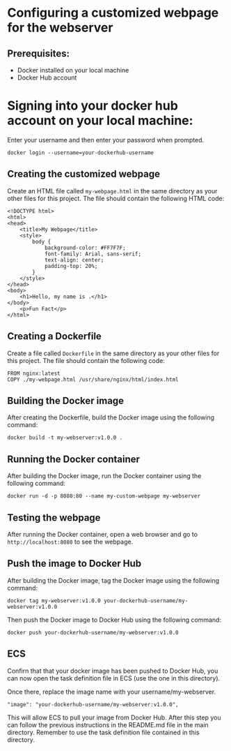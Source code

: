 # Configuring a customized webpage for the webserver

## Prerequisites:
* Docker installed on your local machine
* Docker Hub account

# Signing into your docker hub account on your local machine:
Enter your username and then enter your password when prompted.
```
docker login --username=your-dockerhub-username
```


## Creating the customized webpage
Create an HTML file called `my-webpage.html` in the same directory as your other files for this project. The file should contain the following HTML code:
```
<!DOCTYPE html>
<html>
<head>
    <title>My Webpage</title>
    <style>
        body {
            background-color: #FF7F7F;
            font-family: Arial, sans-serif;
            text-align: center;
            padding-top: 20%;
        }
    </style>
</head>
<body>
    <h1>Hello, my name is .</h1>
</body>
    <p>Fun Fact</p>
</html>
```

## Creating a Dockerfile
Create a file called `Dockerfile` in the same directory as your other files for this project. The file should contain the following code:
```
FROM nginx:latest
COPY ./my-webpage.html /usr/share/nginx/html/index.html
```

## Building the Docker image
After creating the Dockerfile, build the Docker image using the following command:
```
docker build -t my-webserver:v1.0.0 .
```

## Running the Docker container
After building the Docker image, run the Docker container using the following command:
```
docker run -d -p 8080:80 --name my-custom-webpage my-webserver
```

## Testing the webpage
After running the Docker container, open a web browser and go to `http://localhost:8080` to see the webpage.

## Push the image to Docker Hub
After building the Docker image, tag the Docker image using the following command:
```
docker tag my-webserver:v1.0.0 your-dockerhub-username/my-webserver:v1.0.0
```

Then push the Docker image to Docker Hub using the following command:
```
docker push your-dockerhub-username/my-webserver:v1.0.0
```

## ECS
Confirn that that your docker image has been pushed to Docker Hub, you can now open the task definition file in ECS (use the one in this directory). 

Once there, replace the image name with your username/my-webserver. 
```
"image": "your-dockerhub-username/my-webserver:v1.0.0",
```

This will allow ECS to pull your image from Docker Hub. After this step you can follow the previous instructions in the README.md file in the main directory. Remember to use the task definition file contained in this directory.





